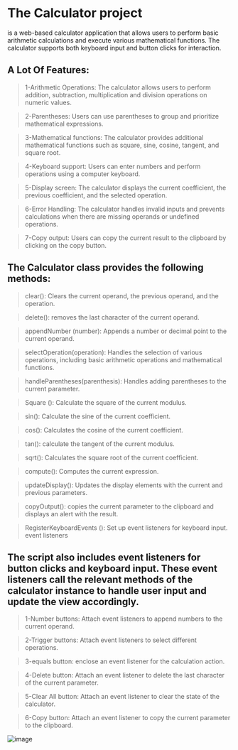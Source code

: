 
# The Calculator project
is a web-based calculator application that allows users to perform basic arithmetic calculations and execute various mathematical functions. The calculator supports both keyboard input and button clicks for interaction.


## A Lot Of Features:
>1-Arithmetic Operations: The calculator allows users to perform addition, subtraction, multiplication and division operations on numeric values.

>2-Parentheses: Users can use parentheses to group and prioritize mathematical expressions.

>3-Mathematical functions: The calculator provides additional mathematical functions such as square, sine, cosine, tangent, and square root.

>4-Keyboard support: Users can enter numbers and perform operations using a computer keyboard.

>5-Display screen: The calculator displays the current coefficient, the previous coefficient, and the selected operation.

>6-Error Handling: The calculator handles invalid inputs and prevents calculations when there are missing operands or undefined operations.

>7-Copy output: Users can copy the current result to the clipboard by clicking on the copy button.


## The Calculator class provides the following methods:

>clear(): Clears the current operand, the previous operand, and the operation.

>delete(): removes the last character of the current operand.

>appendNumber (number): Appends a number or decimal point to the current operand.

>selectOperation(operation): Handles the selection of various operations, including basic arithmetic operations and mathematical functions.

>handleParentheses(parenthesis): Handles adding parentheses to the current parameter.

>Square (): Calculate the square of the current modulus.

>sin(): Calculate the sine of the current coefficient.

>cos(): Calculates the cosine of the current coefficient.

>tan(): calculate the tangent of the current modulus.

>sqrt(): Calculates the square root of the current coefficient.

>compute(): Computes the current expression.

>updateDisplay(): Updates the display elements with the current and previous parameters.

>copyOutput(): copies the current parameter to the clipboard and displays an alert with the result.

>RegisterKeyboardEvents (): Set up event listeners for keyboard input.
event listeners

## The script also includes event listeners for button clicks and keyboard input. These event listeners call the relevant methods of the calculator instance to handle user input and update the view accordingly. 

>1-Number buttons: Attach event listeners to append numbers to the current operand.

>2-Trigger buttons: Attach event listeners to select different operations.

>3-equals button: enclose an event listener for the calculation action.

>4-Delete button: Attach an event listener to delete the last character of the current parameter.

>5-Clear All button: Attach an event listener to clear the state of the calculator.

>6-Copy button: Attach an event listener to copy the current parameter to the clipboard.

![image](https://github.com/ahmedradwan21/Calculator_JS/assets/100035760/9388e25d-87f8-4c5e-b40c-9721c5180331)




